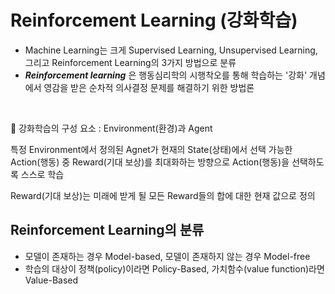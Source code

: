 # Reinforcement Learning (강화학습)

- Machine Learning는 크게 Supervised Learning, Unsupervised Learning, 그리고 Reinforcement Learning의 3가지 방법으로 분류
- ***Reinforcement learning*** 은 행동심리학의 시행착오를 통해 학습하는 '강화' 개념에서 영감을 받은 순차적 의사결정 문제를 해결하기 위한 방법론

<br/>

👻 강화학습의 구성 요소
: Environment(환경)과 Agent

특정 Environment에서 정의된 Agnet가 현재의 State(상태)에서 선택 가능한 Action(행동) 중 Reward(기대 보상)를 최대화하는 방향으로 Action(행동)을 선택하도록 스스로 학습

Reward(기대 보상)는 미래에 받게 될 모든 Reward들의 합에 대한 현재 값으로 정의


## Reinforcement Learning의 분류

- 모델이 존재하는 경우 Model-based, 모델이 존재하지 않는 경우 Model-free
- 학습의 대상이 정책(policy)이라면 Policy-Based, 가치함수(value function)라면 Value-Based

